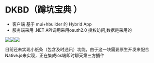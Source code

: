 # DKBD（蹲坑宝典 ）
 
- 客户端 基于 mui+hbuilder 的  Hybrid App 
- 服务端采用 .NET API调用采用oauth2.0 授权访问,数据是采用的


![](http://i.imgur.com/Ugkka5r.png)![](http://i.imgur.com/vMjJWjt.png)![](http://i.imgur.com/mHzGTap.png)


目前还未实现小纸条（包含及时通讯）功能，由于这一块需要原生开发来配合Native.js来实现，正在集成ios端即时聊天第三方插件
